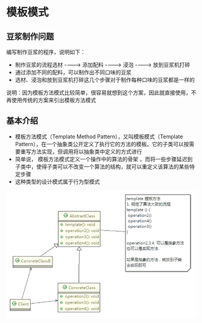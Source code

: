 # 模板模式

## 豆浆制作问题

编写制作豆浆的程序，说明如下：

* 制作豆浆的流程选材 ----> 添加配料 ----> 浸泡 ----> 放到豆浆机打碎
* 通过添加不同的配料，可以制作出不同口味的豆浆
* 选材、浸泡和放到豆浆机打碎这几个步骤对于制作每种口味的豆浆都是一样的

说明：因为模板方法模式比较简单，很容易就想到这个方案，因此就直接使用，不再使用传统的方案来引出模板方法模式

## 基本介绍

* 模板方法模式（Template Method Pattern），又叫模板模式（Template Pattern），在一个抽象类公开定义了执行它的方法的模板。它的子类可以按需要重写方法实现，但调用将以抽象类中定义的方式进行
* 简单说， 模板方法模式定义一个操作中的算法的骨架 ，而将一些步骤延迟到子类中，使得子类可以不改变一个算法的结构，就可以重定义该算法的某些特定步骤
* 这种类型的设计模式属于行为型模式

![1683600946423](image/23-05-09-模板模式/1683600946423.png)
